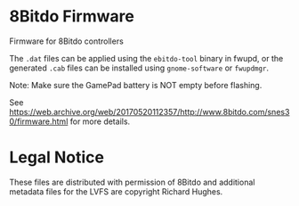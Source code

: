 # 8Bitdo Firmware

Firmware for 8Bitdo controllers

The `.dat` files can be applied using the `ebitdo-tool` binary in fwupd, or the
generated `.cab` files can be installed using `gnome-software` or `fwupdmgr`.

Note: Make sure the GamePad battery is NOT empty before flashing.

See https://web.archive.org/web/20170520112357/http://www.8bitdo.com/snes30/firmware.html for more details.

# Legal Notice

These files are distributed with permission of 8Bitdo and additional metadata
files for the LVFS are copyright Richard Hughes.
